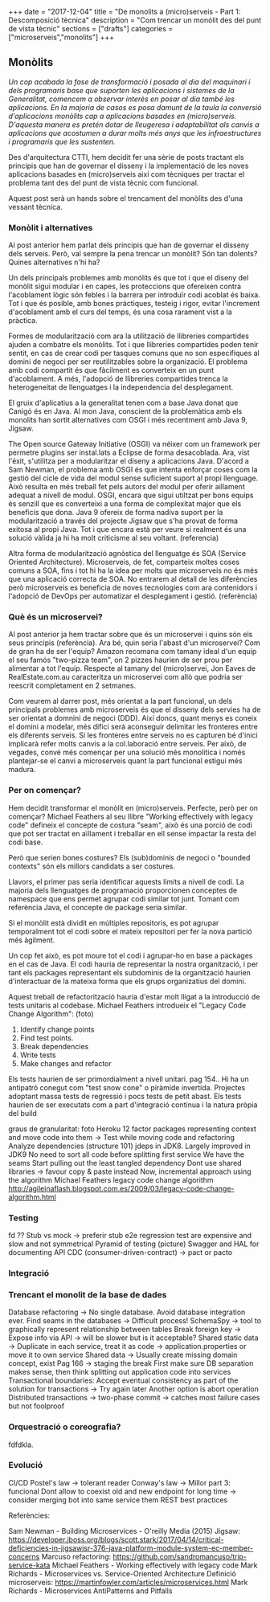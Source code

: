 +++
date        = "2017-12-04"
title       = "De monolits a (micro)serveis - Part 1: Descomposició tècnica"
description = "Com trencar un monòlit des del punt de vista tècnic"
sections    = ["drafts"]
categories  = ["microserveis","monolits"]
+++

## Monòlits

*Un cop acabada la fase de transformació i posada al dia del maquinari i dels programaris base que suporten les aplicacions i sistemes de la Generalitat, comencem a observar interès en posar al dia també les aplicacions. En la majoria de casos es posa damunt de la taula la conversió d'aplicacions monòlits cap a aplicacions basades en (micro)serveis. D'aquesta manera es pretén dotar de lleugeresa i adaptabilitat als canvis a aplicacions que acostumen a durar molts més anys que les infraestructures i programaris que les sustenten.*

Des d'arquitectura CTTI, hem decidit fer una sèrie de posts tractant els principis que han de governar el disseny i la implementació de les noves aplicacions basades en (micro)serveis així com tècniques per tractar el problema tant des del punt de vista tècnic com funcional.

Aquest post serà un hands sobre el trencament del monòlits des d'una vessant tècnica.

### Monòlit i alternatives

Al post anterior hem parlat dels principis que han de governar el disseny dels serveis. Però, val sempre la pena trencar un monòlit? Són tan dolents? Quines alternatives n'hi ha?

Un dels principals problemes amb monólits és que tot i que el diseny del monòlit sigui modular i en capes, les proteccions que ofereixen contra l'acoblament lògic són febles i la barrera per introduïr codi acoblat és baixa. Tot i que és posible, amb bones pràctiques, testeig i rigor, evitar l'increment d'acoblament amb el curs del temps, és una cosa rarament vist a la pràctica.

Formes de modularització com ara la utilització de llibreries compartides ajuden a combatre els monòlits. Tot i que llibreries compartides poden tenir sentit, en cas de crear codi per tasques comuns que no son especifiques al domini de negoci per ser reutilitzables sobre la organizació. El problema amb codi compartit és que fàcilment es converteix en un punt d'acoblament. A més, l'adopció de llibreries compartides trenca la heterogeneitat de llenguatges i la independencia del desplegament.

El gruix d'aplicatius a la generalitat tenen com a base Java donat que Canigó és en Java. Al mon Java, conscient de la problemàtica amb els monolits han sortit alternatives com OSGI i més recentment amb Java 9, Jigsaw.

The Open source Gateway Initiative (OSGI) va néixer com un framework per permetre plugins ser instal.lats a Eclipse de forma desacoblada. Ara, vist l'éxit, s'utilitza per a modularitzar el diseny a aplicacions Java.
D'acord a Sam Newman, el problema amb OSGI és que intenta enforçar coses com la gestió del cicle de vida del modul sense suficient suport al propi llenguage. Això resulta en més treball fet pels autors del modul per oferir aillament adequat a nivell de modul. OSGI, encara que sigui utiltzat per bons equips és senzill que es converteixi a una forma de complexitat major que els beneficis que dona.
Java 9 ofereix de forma nadiva suport per la modularització a través del projecte Jigsaw que s'ha provat de forma exitosa al propi Java. Tot i que encara està per veure si realment és una solució vàlida ja hi ha molt criticisme al seu voltant. (referencia)

Altra forma de modularització agnòstica del llenguatge és SOA (Service Oriented Architecture). Microserveis, de fet, comparteix moltes coses comuns a SOA, fins i tot hi ha la idea per molts que microserveis no és més que una aplicació correcta de SOA. No entrarem al detall de les diferències però microserveis es beneficia de noves tecnologies com ara contenidors i l'adopció de DevOps per automatizar el desplegament i gestió. (referència)

### Què és un microservei?

Al post anterior ja hem tractar sobre que és un microservei i quins són els seus principis (referència). 
Ara bé, quin seria l'abast d'un microservei? Com de gran ha de ser l'equip? Amazon recomana com tamany ideal d'un equip el seu famós "two-pizza team", on 2 pizzes haurien de ser prou per alimentar a tot l'equip. Respecte al tamany del (micro)servei, Jon Eaves de RealEstate.com.au caracteritza un microservei com allò que podria ser reescrit completament en 2 setmanes.

Com veurem al darrer post, més orientat a la part funcional, un dels principals problemes amb microserveis és que el disseny dels servies ha de ser orientat a domnini de negoci (DDD). Així doncs, quant menys es coneix el domini a modelar, més difici será aconseguir delimitar les fronteres entre els diferents serveis. Si les fronteres entre serveis no es capturen bé d'inici implicarà refer molts canvis a la col.laboració entre serveis.
Per això, de vegades, convé més començar per una solució més monolitica i només plantejar-se el canvi a microserveis quant la part funcional estigui més madura.

### Per on començar?

Hem decidit transformar el monòlit en (micro)serveis. Perfecte, però per on començar? 
Michael Feathers al seu llibre "Working effectively with legacy code" defineix el concepte de costura "seam", això és una porció de codi que pot ser tractat en aïllament i treballar en ell sense impactar la resta del codi base. 

Però que serien bones costures? Els (sub)dominis de negoci o "bounded contexts" són els millors candidats a ser costures.

Llavors, el primer pas seria identificar aquests límits a nivell de codi.
La majoria dels llenguatges de programació proporcionen conceptes de namespace que ens permet agrupar codi similar tot junt. Tomant com referència Java, el concepte de package seria similar.

Si el monòlit està dividit en múltiples repositoris, es pot agrupar temporalment tot el codi sobre el mateix repositori per fer la nova partició més àgilment. 

Un cop fet això, es pot moure tot el codi i agrupar-ho en base a packages en el cas de Java.
El codi hauria de representar la nostra organització, i per tant els packages representant els subdominis de la organització haurien d'interactuar de la mateixa forma que els grups organizatius del domini.

Aquest treball de refactorització hauria d'estar molt lligat a la introducció de tests unitaris al codebase. Michael Feathers introdueix el "Legacy Code Change Algorithm": (foto)

1. Identify change points
2. Find test points.
3. Break dependencies
4. Write tests
5. Make changes and refactor

Els tests haurien de ser primordialment a nivell unitari. pag 154..
Hi ha un antipatró conegut com "test snow cone" o piràmide invertida. Projectes adoptant massa tests de regressió i pocs tests de petit abast. Els tests haurien de ser executats com a part d'integració continua i la natura pròpia del build 





graus de granularitat: foto
Heroku 12 factor
packages representing context and move code into them -> Test while moving code and refactoring
Analyze dependencies (structure 101) jdeps in JDK8. Largely improved in JDK9
No need to sort all code before splitting first service
We have the seams
Start pulling out the least tangled dependency
Dont use shared libraries -> favour copy & paste instead
Now, incremental approach using the algorithm Michael Feathers
legacy code change algorithm
http://agileinaflash.blogspot.com.es/2009/03/legacy-code-change-algorithm.html

### Testing
fd ??
Stub vs mock -> preferir stub
e2e regression test are expensive and slow and not symmetrical 
Pyramid of testing (picture)
Swagger and HAL for documenting API
CDC (consumer-driven-contract) -> pact or pacto

### Integració


### Trencant el monolit de la base de dades

Database refactoring -> No single database. Avoid database integration ever.
Find seams in the databases -> Difficult process!
SchemaSpy -> tool to graphically represent relationship between tables
Break foreign key -> Expose info via API -> will be slower but is it acceptable?
Shared static data -> Duplicate in each service, treat it as code -> application.properties or move it to own service
Shared data -> Usually create missing domain concept, exist
Pag 166 -> staging the break
First make sure DB separation makes sense, then think splitting out application code into services
Transactional boundaries: 
Accept eventual consistency as part of the solution for transactions -> Try again later
Another option is abort operation
Distributed transactions -> two-phase commit -> catches most failure cases but not foolproof

### Orquestració o coreografia?

fdfdkla. 


### Evolució
CI/CD
Postel's law -> tolerant reader
Conway's law -> Millor part 3: funcional
Dont allow to coexist old and new endpoint for long time -> consider merging bot into same service them
REST best practices

Referències:

Sam Newman - Building Microservices - O'reilly Media (2015)
Jigsaw: https://developer.jboss.org/blogs/scott.stark/2017/04/14/critical-deficiencies-in-jigsawjsr-376-java-platform-module-system-ec-member-concerns
Marcuso refactoring: https://github.com/sandromancuso/trip-service-kata
Michael Feathers - Working effectively with legacy code
Mark Richards - Microservices vs. Service-Oriented Architecture
Definició microserveis: https://martinfowler.com/articles/microservices.html
Mark Richards - Microservices AntiPatterns and Pitfalls

